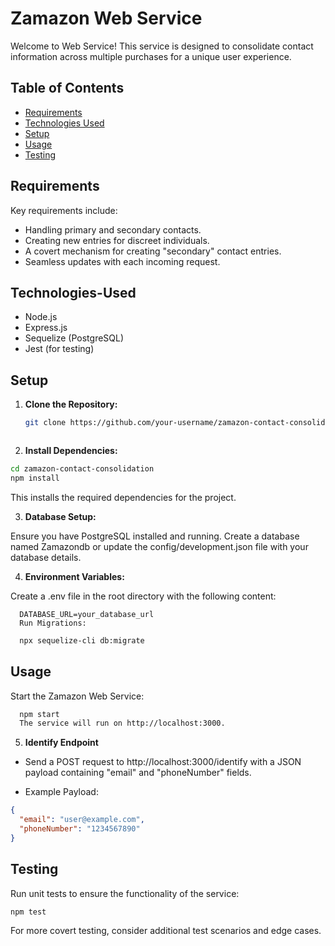 # Zamazon Web Service

Welcome to Web Service! This service is designed to consolidate contact information across multiple purchases for a unique user experience.

## Table of Contents

- [Requirements](#requirements)
- [Technologies Used](#technologies-used)
- [Setup](#setup)
- [Usage](#usage)
- [Testing](#testing)


## Requirements

Key requirements include:

- Handling primary and secondary contacts.
- Creating new entries for discreet individuals.
- A covert mechanism for creating "secondary" contact entries.
- Seamless updates with each incoming request.


## Technologies-Used

- Node.js
- Express.js
- Sequelize (PostgreSQL)
- Jest (for testing)

## Setup

1. **Clone the Repository:**

   ```bash
   git clone https://github.com/your-username/zamazon-contact-consolidation.git



2. **Install Dependencies:**

  ```bash
  cd zamazon-contact-consolidation
  npm install
  ```
  This installs the required dependencies for the project.




3. **Database Setup:**

Ensure you have PostgreSQL installed and running.
Create a database named Zamazondb or update the config/development.json file with your database details.


4. **Environment Variables:**

Create a .env file in the root directory with the following content:

  ```plaintext
    DATABASE_URL=your_database_url
    Run Migrations:
  ```
  ```bash
    npx sequelize-cli db:migrate
  ```



## Usage

Start the Zamazon Web Service:

  ```bash
    npm start
    The service will run on http://localhost:3000.
  ```


5. **Identify Endpoint**

- Send a POST request to http://localhost:3000/identify with a JSON payload containing "email" and "phoneNumber" fields.

- Example Payload:

```json
{
  "email": "user@example.com",
  "phoneNumber": "1234567890"
}
```


## Testing

Run unit tests to ensure the functionality of the service:

```bash
npm test
```

For more covert testing, consider additional test scenarios and edge cases.

